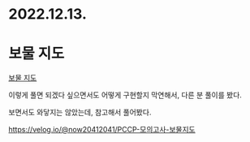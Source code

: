 # 2022.12.13.

# 보물 지도

[보물 지도](https://school.programmers.co.kr/learn/courses/15009/lessons/121690)

이렇게 풀면 되겠다 싶으면서도 어떻게 구현할지 막연해서, 다른 분 풀이를 봤다.

보면서도 와닿지는 않았는데, 참고해서 풀어봤다.

https://velog.io/@now20412041/PCCP-모의고사-보물지도

